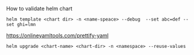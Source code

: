 How to validate helm chart

```
helm template <chart dir> -n <name-speace> --debug  --set abc=def --set ghi=lmn 
```
https://onlineyamltools.com/prettify-yaml

```
helm upgrade <chart-name> <chart-dir> -n <namespace> --reuse-values
```

